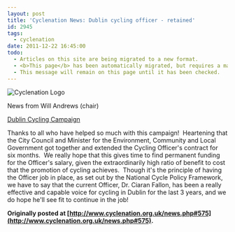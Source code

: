 ```yaml
---
layout: post
title: 'Cyclenation News: Dublin cycling officer - retained'
id: 2945
tags:
  - cyclenation
date: 2011-12-22 16:45:00
todo:
  - Articles on this site are being migrated to a new format.
  - <b>This page</b> has been automatically migrated, but requires a manual check-&amp;-tune to ensure the format and links all work as expected.
  - This message will remain on this page until it has been checked.
---
```


![Cyclenation Logo](http://www.pompeybug.co.uk/wp-content/plugins/wp-cyclenation-news/cnlogo.jpg)<p>News from Will Andrews&nbsp;(chair) &nbsp; &nbsp; &nbsp; &nbsp; &nbsp; &nbsp; &nbsp; &nbsp; 

[Dublin Cycling Campaign](http://www.dublincycling.ie/SaveCyclingOfficer "dublin cycling campaign")&nbsp;[](http://www.dublincycling.ie/)


Thanks to all who have helped so much with this campaign! &nbsp;Heartening  that the City Council and Minister for the Environment, Community and  Local Government got together and extended the Cycling Officer's  contract for six months. &nbsp;We really hope that this gives time to find  permanent funding for the Officer's salary, given the extraordinarily  high ratio of benefit to cost that the promotion of cycling achieves.  &nbsp;Though it's the principle of having the Officer job in place, as set  out by the National Cycle Policy Framework, we have to say that the  current Officer, Dr. Ciaran Fallon, has been a really effective and  capable voice for cycling in Dublin for the last 3 years, and we do hope  he'll see fit to continue in the job!

**Originally posted at [http://www.cyclenation.org.uk/news.php#575](http://www.cyclenation.org.uk/news.php#575).**